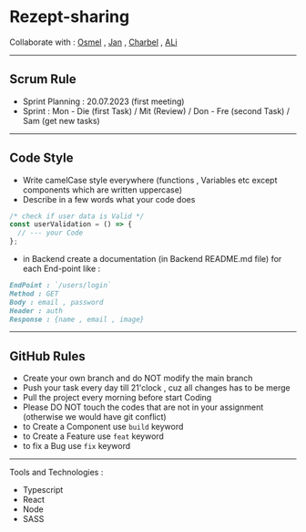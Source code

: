 # Rezept-sharing

Collaborate with : [Osmel](https://github.com/Osmel00) , [Jan](https://github.com/JanFolz) , [Charbel](https://github.com/Charbel222) , [ALi](https://github.com/aliho3ein)

---

## Scrum Rule

- Sprint Planning : 20.07.2023 (first meeting)
- Sprint : Mon - Die (first Task) / Mit (Review) / Don - Fre (second Task) / Sam (get new tasks)

---

## Code Style

- Write camelCase style everywhere (functions , Variables etc except components which are written uppercase)
- Describe in a few words what your code does

```js
/* check if user data is Valid */
const userValidation = () => {
  // --- your Code
};
```

- in Backend create a documentation (in Backend README.md file) for each End-point like :

```md
EndPoint : `/users/login`
Method : GET
Body : email , password
Header : auth
Response : {name , email , image}
```

---

## GitHub Rules

- Create your own branch and do NOT modify the main branch
- Push your task every day till 21'clock , cuz all changes has to be merge
- Pull the project every morning before start Coding
- Please DO NOT touch the codes that are not in your assignment (otherwise we would have git conflict)
- to Create a Component use `build` keyword
- to Create a Feature use `feat` keyword
- to fix a Bug use `fix` keyword

---

Tools and Technologies :

- Typescript
- React
- Node
- SASS
